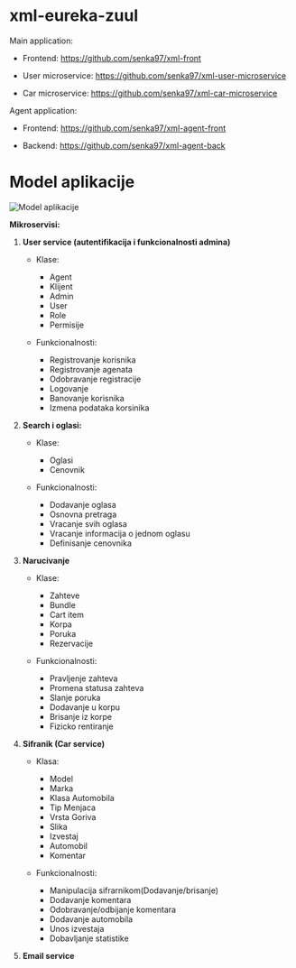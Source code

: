 # xml-eureka-zuul

 Main application:
  - Frontend: 
  https://github.com/senka97/xml-front

  - User microservice:
  https://github.com/senka97/xml-user-microservice
  
  - Car microservice:
  https://github.com/senka97/xml-car-microservice
  
 Agent application: 
  - Frontend:
  https://github.com/senka97/xml-agent-front
  
  - Backend:
  https://github.com/senka97/xml-agent-back

 # Model aplikacije
![Model aplikacije](https://i.imgur.com/y5XCuse.png)

**Mikroservisi:**

1. **User service (autentifikacija i funkcionalnosti admina)**
	
	- Klase:
		- Agent 
		- Klijent
		- Admin
		- User
		- Role
		- Permisije

	- Funkcionalnosti:
		- Registrovanje korisnika
		- Registrovanje agenata
		- Odobravanje registracije
		- Logovanje
		- Banovanje korisnika
		- Izmena podataka korsinika

2. **Search i oglasi:**
	
	- Klase:
	    - Oglasi
		- Cenovnik
		
	- Funkcionalnosti:
		- Dodavanje oglasa
		- Osnovna pretraga
		- Vracanje svih oglasa
		- Vracanje informacija o jednom oglasu
		- Definisanje cenovnika

3. **Narucivanje**
	
	- Klase:
		- Zahteve
		- Bundle
		- Cart item
		- Korpa
		- Poruka
		- Rezervacije

	- Funkcionalnosti:
		- Pravljenje zahteva
		- Promena statusa zahteva
		- Slanje poruka
		- Dodavanje u korpu
		- Brisanje iz korpe
		- Fizicko rentiranje

4. **Sifranik (Car service)**
	
	- Klasa:
		- Model
		- Marka
		- Klasa Automobila
		- Tip Menjaca
		- Vrsta Goriva
		- Slika
		- Izvestaj
		- Automobil
		- Komentar

	- Funkcionalnosti:
		- Manipulacija sifrarnikom(Dodavanje/brisanje)
		- Dodavanje komentara
		- Odobravanje/odbijanje komentara
		- Dodavanje automobila
		- Unos izvestaja
		- Dobavljanje statistike

5. **Email service**
